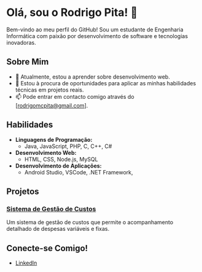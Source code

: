 # Olá, sou o Rodrigo Pita! 👋

Bem-vindo ao meu perfil do GitHub! Sou um estudante de Engenharia Informática com paixão por desenvolvimento de software e tecnologias inovadoras.

## Sobre Mim

- 🌱 Atualmente, estou a aprender sobre desenvolvimento web.
- 💼 Estou à procura de oportunidades para aplicar as minhas habilidades técnicas em projetos reais.
- 📫 Pode entrar em contacto comigo através do [rodrigomcpita@gmail.com].

## Habilidades

- **Linguagens de Programação:** 
  - Java, JavaScript, PHP, C, C++, C#
- **Desenvolvimento Web:** 
  - HTML, CSS, Node.js, MySQL
- **Desenvolvimento de Aplicações:** 
  - Android Studio, VSCode, .NET Framework,

## Projetos

### [Sistema de Gestão de Custos](link-do-seu-projeto)
Um sistema de gestão de custos que permite o acompanhamento detalhado de despesas variáveis e fixas.

## Conecte-se Comigo!

- [LinkedIn](linkedin.com/in/rodrigo-pita02)
